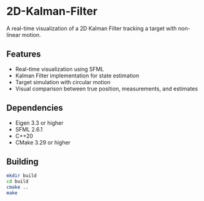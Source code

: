 # 2D-Kalman-Filter

A real-time visualization of a 2D Kalman Filter tracking a target with non-linear motion.

## Features
- Real-time visualization using SFML
- Kalman Filter implementation for state estimation
- Target simulation with circular motion
- Visual comparison between true position, measurements, and estimates

## Dependencies
- Eigen 3.3 or higher
- SFML 2.6.1
- C++20
- CMake 3.29 or higher

## Building
```bash
mkdir build
cd build
cmake ..
make
